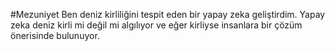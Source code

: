 #Mezuniyet
Ben deniz kirliliğini tespit eden bir yapay zeka geliştirdim. Yapay zeka deniz kirli mi değil mi algılıyor ve eğer kirliyse insanlara bir çözüm önerisinde bulunuyor.
